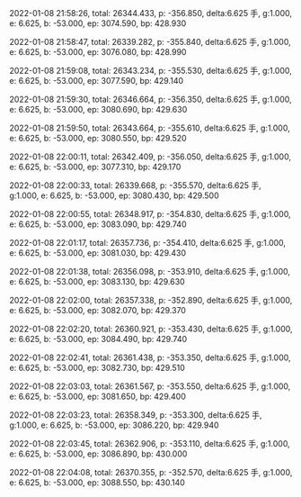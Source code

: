 2022-01-08 21:58:26, total: 26344.433, p: -356.850, delta:6.625 手, g:1.000, e: 6.625, b: -53.000, ep: 3074.590, bp: 428.930

2022-01-08 21:58:47, total: 26339.282, p: -355.840, delta:6.625 手, g:1.000, e: 6.625, b: -53.000, ep: 3076.080, bp: 428.990

2022-01-08 21:59:08, total: 26343.234, p: -355.530, delta:6.625 手, g:1.000, e: 6.625, b: -53.000, ep: 3077.590, bp: 429.140

2022-01-08 21:59:30, total: 26346.664, p: -356.350, delta:6.625 手, g:1.000, e: 6.625, b: -53.000, ep: 3080.690, bp: 429.630

2022-01-08 21:59:50, total: 26343.664, p: -355.610, delta:6.625 手, g:1.000, e: 6.625, b: -53.000, ep: 3080.550, bp: 429.520

2022-01-08 22:00:11, total: 26342.409, p: -356.050, delta:6.625 手, g:1.000, e: 6.625, b: -53.000, ep: 3077.310, bp: 429.170

2022-01-08 22:00:33, total: 26339.668, p: -355.570, delta:6.625 手, g:1.000, e: 6.625, b: -53.000, ep: 3080.430, bp: 429.500

2022-01-08 22:00:55, total: 26348.917, p: -354.830, delta:6.625 手, g:1.000, e: 6.625, b: -53.000, ep: 3083.090, bp: 429.740

2022-01-08 22:01:17, total: 26357.736, p: -354.410, delta:6.625 手, g:1.000, e: 6.625, b: -53.000, ep: 3081.030, bp: 429.430

2022-01-08 22:01:38, total: 26356.098, p: -353.910, delta:6.625 手, g:1.000, e: 6.625, b: -53.000, ep: 3083.130, bp: 429.630

2022-01-08 22:02:00, total: 26357.338, p: -352.890, delta:6.625 手, g:1.000, e: 6.625, b: -53.000, ep: 3082.070, bp: 429.370

2022-01-08 22:02:20, total: 26360.921, p: -353.430, delta:6.625 手, g:1.000, e: 6.625, b: -53.000, ep: 3084.490, bp: 429.740

2022-01-08 22:02:41, total: 26361.438, p: -353.350, delta:6.625 手, g:1.000, e: 6.625, b: -53.000, ep: 3082.730, bp: 429.510

2022-01-08 22:03:03, total: 26361.567, p: -353.550, delta:6.625 手, g:1.000, e: 6.625, b: -53.000, ep: 3081.650, bp: 429.400

2022-01-08 22:03:23, total: 26358.349, p: -353.300, delta:6.625 手, g:1.000, e: 6.625, b: -53.000, ep: 3086.220, bp: 429.940

2022-01-08 22:03:45, total: 26362.906, p: -353.110, delta:6.625 手, g:1.000, e: 6.625, b: -53.000, ep: 3086.890, bp: 430.000

2022-01-08 22:04:08, total: 26370.355, p: -352.570, delta:6.625 手, g:1.000, e: 6.625, b: -53.000, ep: 3088.550, bp: 430.140